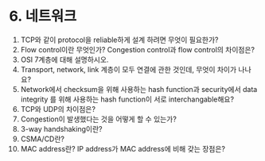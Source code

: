 # 6. 네트워크

1. TCP와 같이 protocol을 reliable하게 설계 하려면 무엇이 필요한가?
1. Flow control이란 무엇인가? Congestion control과 flow control의 차이점은?
1. OSI 7계층에 대해 설명하시오.
1. Transport, network, link 계층이 모두 연결에 관한 것인데, 무엇이 차이가 나나요?
1. Network에서 checksum을 위해 사용하는 hash function과 security에서 data integrity 를 위해 사용하는 hash function이 서로 interchangable해요?
1. TCP와 UDP의 차이점은?
1. Congestion이 발생했다는 것을 어떻게 할 수 있는가?
1. 3-way handshaking이란?
1. CSMA/CD란?
1. MAC address란? IP address가 MAC address에 비해 갖는 장점은?